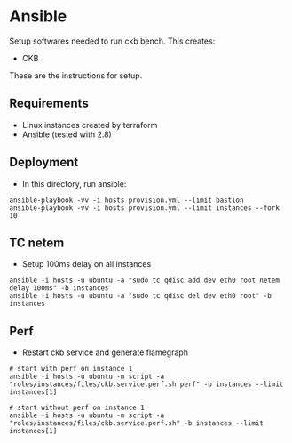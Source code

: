 # Ansible

Setup softwares needed to run ckb bench. This creates:

- CKB

These are the instructions for setup.

## Requirements

- Linux instances created by terraform
- Ansible (tested with 2.8)

## Deployment


- In this directory, run ansible:

```
ansible-playbook -vv -i hosts provision.yml --limit bastion
ansible-playbook -vv -i hosts provision.yml --limit instances --fork 10
```

## TC netem

- Setup 100ms delay on all instances

```
ansible -i hosts -u ubuntu -a "sudo tc qdisc add dev eth0 root netem delay 100ms" -b instances
ansible -i hosts -u ubuntu -a "sudo tc qdisc del dev eth0 root" -b instances
```

## Perf

- Restart ckb service and generate flamegraph

```
# start with perf on instance 1
ansible -i hosts -u ubuntu -m script -a "roles/instances/files/ckb.service.perf.sh perf" -b instances --limit instances[1]

# start without perf on instance 1
ansible -i hosts -u ubuntu -m script -a "roles/instances/files/ckb.service.perf.sh" -b instances --limit instances[1]
```
